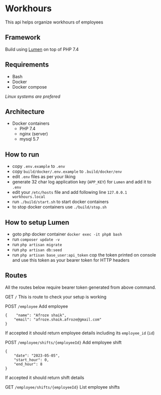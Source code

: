 # Workhours

This api helps organize workhours of employees

## Framework
Build using [Lumen](https://github.com/laravel/lumen) on top of PHP 7.4

## Requirements
- Bash
- Docker
- Docker compose

_Linux systems are prefered_

## Architecture 
- Docker containers
  - PHP 7.4
  - nginx (server)
  - mysql 5.7

## How to run
- copy `.env.example` to `.env`
- copy `build/docker/.env.example` to `.build/docker/env`
- edit `.env` files as per your liking
- generate 32 char log application key (`APP_KEY`) for `Lumen` and add it to `.env`
- edit your `/etc/hosts` file and add following line `127.0.0.1 workhours.local`
- run `./build/start.sh` to start docker containers
- to stop docker containers use `./build/stop.sh`

## How to setup Lumen
 - goto php docker container `docker exec -it php8 bash`
 - run `composer update -v`
 - run `php artisan migrate`
 - run `php artisan db:seed`
 - run `php artisan base_user:api_token` cop the token printed on console and use this token as your bearer token for HTTP headers

## Routes
All the routes below require bearer token generated from above command.

GET `/`
This is route to check your setup is working

POST `/employee` Add employee
```
{    "name": "Afroze shaik",
    "email": "afroze.shaik.afroze@gmail.com"
}
```
If accepted it should return employee details including its `employee_id` (`id`)

POST `/employee/shifts/{employeeId}` Add employee shift
```
{
    "date": "2023-05-05",
    "start_hour": 0,
    "end_hour": 8
}
```
If accepted it should return shift details

GET `/employee/shifts/{employeeId}` List employee shifts
